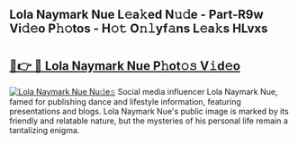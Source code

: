 ## Lola Naymark Nue L𝚎a𝚔ed N𝚞𝚍e - Part-R9w Vi𝚍𝚎o P𝚑𝚘tos - H𝚘𝚝 O𝚗𝚕yf𝚊ns L𝚎a𝚔s HLvxs

# <h2><a href="http://kf7b44.oniu.top/?m=Lola+Naymark+Nue">🔗👉 🔴 Lola Naymark Nue P𝚑ot𝚘𝚜 V𝚒d𝚎o</a></h2>

[![Lola Naymark Nue Nu𝚍e𝚜](https://i.imgur.com/0qMVB7G.gif)](http://kf7b44.oniu.top/?m=Lola+Naymark+Nue)
Social media influencer Lola Naymark Nue, famed for publishing dance and lifestyle information, featuring presentations and blogs. Lola Naymark Nue's public image is marked by its friendly and relatable nature, but the mysteries of his personal life remain a tantalizing enigma.  
